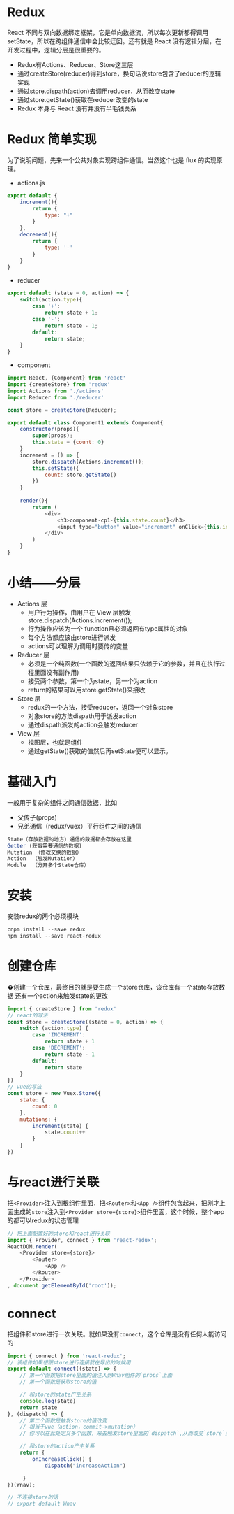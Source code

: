 # Redux
React 不同与双向数据绑定框架，它是单向数据流，所以每次更新都得调用setState，所以在跨组件通信中会比较迂回。还有就是 React 没有逻辑分层，在开发过程中，逻辑分层是很重要的。

- Redux有Actions、Reducer、Store这三层
- 通过createStore(reducer)得到store，换句话说store包含了reducer的逻辑实现
- 通过store.dispath(action)去调用reducer，从而改变state
- 通过store.getState()获取在reducer改变的state
- Redux 本身与 React 没有并没有半毛钱关系
# Redux 简单实现
为了说明问题，先来一个公共对象实现跨组件通信。当然这个也是 flux 的实现原理。

- actions.js  
```js 
export default {   
    increment(){
        return {
            type: "+"
        }
    },
    decrement(){
        return {
            type: '-'
        }
    }
}
```
- reducer
```js
export default (state = 0, action) => {
    switch(action.type){
        case '+':
            return state + 1;
        case '-':
            return state - 1;
        default:
            return state;
    }
}
```
- component
```js
import React, {Component} from 'react'
import {createStore} from 'redux'
import Actions from './actions'
import Reducer from './reducer'

const store = createStore(Reducer);

export default class Component1 extends Component{
    constructor(props){
        super(props);
        this.state = {count: 0}
    }
    increment = () => {
        store.dispatch(Actions.increment());
        this.setState({
            count: store.getState()
        })
    }
    
    render(){
        return (
            <div>
                <h3>component-cp1-{this.state.count}</h3>
                <input type="button" value="increment" onClick={this.increment}/>
            </div>
        )
    }
}
```
# 小结——分层
- Actions 层
   - 用户行为操作，由用户在 View 层触发 store.dispatch(Actions.increment());
   - 行为操作应该为一个 function且必须返回有type属性的对象
   - 每个方法都应该由store进行派发
   - actions可以理解为调用时要传的变量
- Reducer 层
   - 必须是一个纯函数(一个函数的返回结果只依赖于它的参数，并且在执行过程里面没有副作用)
   - 接受两个参数，第一个为state，另一个为action
   - return的结果可以用store.getState()来接收
- Store 层
   - redux的一个方法，接受reducer，返回一个对象store
   - 对象store的方法dispath用于派发action
   - 通过dispath派发的action会触发reducer
- View 层
   - 视图层，也就是组件
   - 通过getState()获取的值然后再setState便可以显示。

# 基础入门
一般用于复杂的组件之间通信数据，比如

- 父传子(props)
- 兄弟通信（redux/vuex）平行组件之间的通信
```js
State（存放数据的地方）通信的数据都会存放在这里
Getter (获取需要通信的数据)
Mutation （修改交换的数据）
Action  （触发Mutation）
Module  （分开多个State仓库）
```
# 安装
安装redux的两个必须模块
```js
cnpm install --save redux
npm install --save react-redux
```
# 创建仓库
�创建一个仓库，最终目的就是要生成一个store仓库，该仓库有一个state存放数据 还有一个action来触发state的更改
```js
import { createStore } from 'redux'
// react的写法
const store = createStore((state = 0, action) => {
    switch (action.type) {
        case 'INCREMENT':
            return state + 1
        case 'DECREMENT':
            return state - 1
        default:
            return state
    }
})
// vue的写法
const store = new Vuex.Store({
    state: {
        count: 0
    },
    mutations: {
        increment(state) {
            state.count++
        }
    }
})
```
# 与react进行关联
把`<Provider>`注入到根组件里面，把`<Router>`和`<App />`组件包含起来，把刚才上面生成的`store`注入到`<Provider store={store}>`组件里面，这个时候，整个app的都可以redux的状态管理
```js
// 把上面配置好的store和react进行关联
import { Provider, connect } from 'react-redux';
ReactDOM.render(
    <Provider store={store}>
        <Router>
            <App />
        </Router>
    </Provider>
, document.getElementById('root'));
```
# connect
把组件和store进行一次关联。就如果没有`connect`，这个仓库是没有任何人能访问的
```js
import { connect } from 'react-redux';
// 该组件如果想跟store进行连接就在导出的时候用
export default connect((state) => {
    // 第一个函数把store里面的值注入到Wnav组件的`props`上面
    // 第一个函数是获取store的值

    // 和store的state产生关系
    console.log(state)
    return state
}, (dispatch) => {
    // 第二个函数是触发store的值改变
    // 相当于vue（action，commit->mutation）
    // 你可以在此处定义多个函数，来去触发store里面的`dispatch`,从而改变`store`里面的值

    // 和store的action产生关系
    return {
        onIncreaseClick() {
            dispatch("increaseAction")

     }
})(Wnav);

// 不连接store的话
// export default Wnav
```